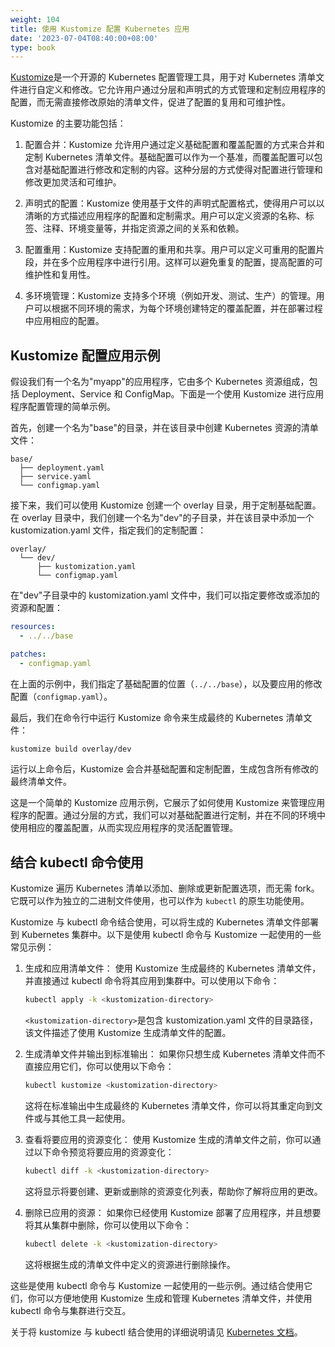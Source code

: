 ```yaml
---
weight: 104
title: 使用 Kustomize 配置 Kubernetes 应用
date: '2023-07-04T08:40:00+08:00'
type: book
---
```


[Kustomize](https://kustomize.io/)是一个开源的 Kubernetes 配置管理工具，用于对 Kubernetes 清单文件进行自定义和修改。它允许用户通过分层和声明式的方式管理和定制应用程序的配置，而无需直接修改原始的清单文件，促进了配置的复用和可维护性。

Kustomize 的主要功能包括：

1. 配置合并：Kustomize 允许用户通过定义基础配置和覆盖配置的方式来合并和定制 Kubernetes 清单文件。基础配置可以作为一个基准，而覆盖配置可以包含对基础配置进行修改和定制的内容。这种分层的方式使得对配置进行管理和修改更加灵活和可维护。

2. 声明式的配置：Kustomize 使用基于文件的声明式配置格式，使得用户可以以清晰的方式描述应用程序的配置和定制需求。用户可以定义资源的名称、标签、注释、环境变量等，并指定资源之间的关系和依赖。

3. 配置重用：Kustomize 支持配置的重用和共享。用户可以定义可重用的配置片段，并在多个应用程序中进行引用。这样可以避免重复的配置，提高配置的可维护性和复用性。

4. 多环境管理：Kustomize 支持多个环境（例如开发、测试、生产）的管理。用户可以根据不同环境的需求，为每个环境创建特定的覆盖配置，并在部署过程中应用相应的配置。

## Kustomize 配置应用示例

假设我们有一个名为"myapp"的应用程序，它由多个 Kubernetes 资源组成，包括 Deployment、Service 和 ConfigMap。下面是一个使用 Kustomize 进行应用程序配置管理的简单示例。

首先，创建一个名为"base"的目录，并在该目录中创建 Kubernetes 资源的清单文件：

```
base/
  ├── deployment.yaml
  ├── service.yaml
  └── configmap.yaml
```

接下来，我们可以使用 Kustomize 创建一个 overlay 目录，用于定制基础配置。在 overlay 目录中，我们创建一个名为"dev"的子目录，并在该目录中添加一个 kustomization.yaml 文件，指定我们的定制配置：

```
overlay/
  └── dev/
      ├── kustomization.yaml
      └── configmap.yaml
```

在"dev"子目录中的 kustomization.yaml 文件中，我们可以指定要修改或添加的资源和配置：

```yaml
resources:
  - ../../base

patches:
  - configmap.yaml
```

在上面的示例中，我们指定了基础配置的位置（`../../base`），以及要应用的修改配置（`configmap.yaml`）。

最后，我们在命令行中运行 Kustomize 命令来生成最终的 Kubernetes 清单文件：

```bash
kustomize build overlay/dev
```

运行以上命令后，Kustomize 会合并基础配置和定制配置，生成包含所有修改的最终清单文件。

这是一个简单的 Kustomize 应用示例，它展示了如何使用 Kustomize 来管理应用程序的配置。通过分层的方式，我们可以对基础配置进行定制，并在不同的环境中使用相应的覆盖配置，从而实现应用程序的灵活配置管理。

## 结合 kubectl 命令使用

Kustomize 遍历 Kubernetes 清单以添加、删除或更新配置选项，而无需 fork。它既可以作为独立的二进制文件使用，也可以作为 `kubectl` 的原生功能使用。

Kustomize 与 kubectl 命令结合使用，可以将生成的 Kubernetes 清单文件部署到 Kubernetes 集群中。以下是使用 kubectl 命令与 Kustomize 一起使用的一些常见示例：

1. 生成和应用清单文件：
   使用 Kustomize 生成最终的 Kubernetes 清单文件，并直接通过 kubectl 命令将其应用到集群中。可以使用以下命令：

   ```bash
   kubectl apply -k <kustomization-directory>
   ```

   `<kustomization-directory>`是包含 kustomization.yaml 文件的目录路径，该文件描述了使用 Kustomize 生成清单文件的配置。

2. 生成清单文件并输出到标准输出：
   如果你只想生成 Kubernetes 清单文件而不直接应用它们，你可以使用以下命令：

   ```bash
   kubectl kustomize <kustomization-directory>
   ```

   这将在标准输出中生成最终的 Kubernetes 清单文件，你可以将其重定向到文件或与其他工具一起使用。

3. 查看将要应用的资源变化：
   使用 Kustomize 生成的清单文件之前，你可以通过以下命令预览将要应用的资源变化：

   ```bash
   kubectl diff -k <kustomization-directory>
   ```

   这将显示将要创建、更新或删除的资源变化列表，帮助你了解将应用的更改。

4. 删除已应用的资源：
   如果你已经使用 Kustomize 部署了应用程序，并且想要将其从集群中删除，你可以使用以下命令：

   ```bash
   kubectl delete -k <kustomization-directory>
   ```

   这将根据生成的清单文件中定义的资源进行删除操作。

这些是使用 kubectl 命令与 Kustomize 一起使用的一些示例。通过结合使用它们，你可以方便地使用 Kustomize 生成和管理 Kubernetes 清单文件，并使用 kubectl 命令与集群进行交互。

关于将 kustomize 与 kubectl 结合使用的详细说明请见 [Kubernetes 文档](https://kubernetes.io/zh-cn/docs/tasks/manage-kubernetes-objects/kustomization/)。

